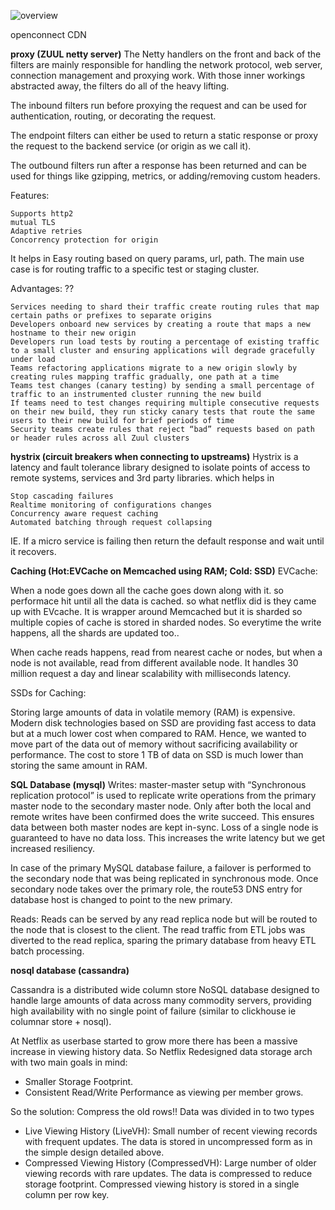 ![overview](https://media.licdn.com/dms/image/v2/C5112AQHVt9yrq8Br1Q/article-inline_image-shrink_1500_2232/article-inline_image-shrink_1500_2232/0/1535206730604?e=1741824000&v=beta&t=pUL1LS1b1bZnRkc3NrykkRRYyk2EC2R52JAnVqjIS7o)

openconnect CDN

**proxy (ZUUL netty server)**
The Netty handlers on the front and back of the filters are mainly responsible for handling the network protocol, web server, connection management and proxying work. With those inner workings abstracted away, the filters do all of the heavy lifting.

The inbound filters run before proxying the request and can be used for authentication, routing, or decorating the request.

The endpoint filters can either be used to return a static response or proxy the request to the backend service (or origin as we call it).

The outbound filters run after a response has been returned and can be used for things like gzipping, metrics, or adding/removing custom headers.

Features:

    Supports http2
    mutual TLS
    Adaptive retries
    Concorrency protection for origin

It helps in Easy routing based on query params, url, path. The main use case is for routing traffic to a specific test or staging cluster.

Advantages: ??

    Services needing to shard their traffic create routing rules that map certain paths or prefixes to separate origins
    Developers onboard new services by creating a route that maps a new hostname to their new origin
    Developers run load tests by routing a percentage of existing traffic to a small cluster and ensuring applications will degrade gracefully under load
    Teams refactoring applications migrate to a new origin slowly by creating rules mapping traffic gradually, one path at a time
    Teams test changes (canary testing) by sending a small percentage of traffic to an instrumented cluster running the new build
    If teams need to test changes requiring multiple consecutive requests on their new build, they run sticky canary tests that route the same users to their new build for brief periods of time
    Security teams create rules that reject “bad” requests based on path or header rules across all Zuul clusters

**hystrix (circuit breakers when connecting to upstreams)**
Hystrix is a latency and fault tolerance library designed to isolate points of access to remote systems, services and 3rd party libraries. which helps in

    Stop cascading failures
    Realtime monitoring of configurations changes
    Concurrency aware request caching
    Automated batching through request collapsing

IE. If a micro service is failing then return the default response and wait until it recovers.

**Caching (Hot:EVCache on Memcached using RAM; Cold: SSD)**
EVCache:

When a node goes down all the cache goes down along with it. so performace hit until all the data is cached. so what netflix did is they came up with EVcache. It is wrapper around Memcached but it is sharded so multiple copies of cache is stored in sharded nodes. So everytime the write happens, all the shards are updated too..

When cache reads happens, read from nearest cache or nodes, but when a node is not available, read from different available node. It handles 30 million request a day and linear scalability with milliseconds latency.

SSDs for Caching:

Storing large amounts of data in volatile memory (RAM) is expensive. Modern disk technologies based on SSD are providing fast access to data but at a much lower cost when compared to RAM. Hence, we wanted to move part of the data out of memory without sacrificing availability or performance. The cost to store 1 TB of data on SSD is much lower than storing the same amount in RAM.

**SQL Database (mysql)**
Writes:
master-master setup with “Synchronous replication protocol” is used to replicate write operations from the primary master node to the secondary master node. Only after both the local and remote writes have been confirmed does the write succeed. This ensures data between both master nodes are kept in-sync. Loss of a single node is guaranteed to have no data loss. This increases the write latency but we get increased resiliency.

In case of the primary MySQL database failure, a failover is performed to the secondary node that was being replicated in synchronous mode. Once secondary node takes over the primary role, the route53 DNS entry for database host is changed to point to the new primary.

Reads:
Reads can be served by any read replica node but will be routed to the node that is closest to the client.
The read traffic from ETL jobs was diverted to the read replica, sparing the primary database from heavy ETL batch processing.

**nosql database (cassandra)**

Cassandra is a distributed wide column store NoSQL database designed to handle large amounts of data across many commodity servers, providing high availability with no single point of failure (similar to clickhouse ie columnar store + nosql).

At Netflix as userbase started to grow more there has been a massive increase in viewing history data. So Netflix Redesigned data storage arch with two main goals in mind:
- Smaller Storage Footprint.
- Consistent Read/Write Performance as viewing per member grows.

So the solution: Compress the old rows!! Data was divided in to two types
- Live Viewing History (LiveVH): Small number of recent viewing records with frequent updates. The data is stored in uncompressed form as in the simple design detailed above.
- Compressed Viewing History (CompressedVH): Large number of older viewing records with rare updates. The data is compressed to reduce storage footprint. Compressed viewing history is stored in a single column per row key.

